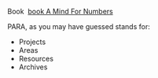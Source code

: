 Book  [book A Mind For Numbers](https://publish.obsidian.md/scottnovis/library/A+Mind+For+Numbers)


 PARA, as you may have guessed stands for:

-   Projects
-   Areas
-   Resources
-   Archives